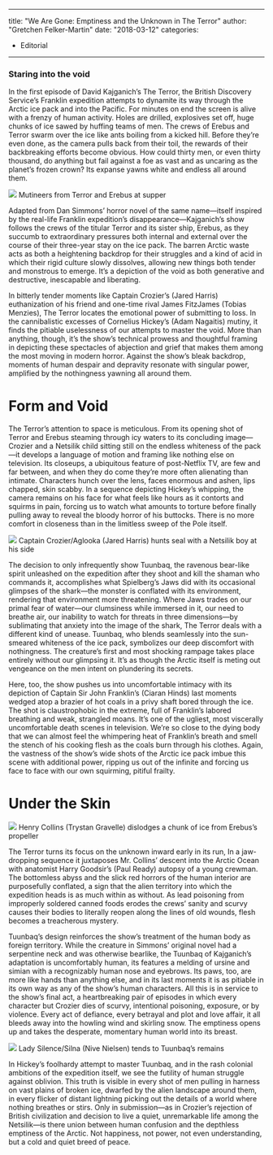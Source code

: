 
---
title: "We Are Gone: Emptiness and the Unknown in The Terror"
author: "Gretchen Felker-Martin"
date: "2018-03-12"
categories:
- Editorial
---

### Staring into the void

In the first episode of David Kajganich’s The Terror, the British Discovery Service’s Franklin expedition attempts to dynamite its way through the Arctic ice pack and into the Pacific. For minutes on end the screen is alive with a frenzy of human activity. Holes are drilled, explosives set off, huge chunks of ice sawed by huffing teams of men. The crews of Erebus and Terror swarm over the ice like ants boiling from a kicked hill. Before they’re even done, as the camera pulls back from their toil, the rewards of their backbreaking efforts become obvious. How could thirty men, or even thirty thousand, do anything but fail against a foe as vast and as uncaring as the planet’s frozen crown? Its expanse yawns white and endless all around them.

![](https://i2.wp.com/vrvblog.co/wp-content/uploads/2018/12/image2.png?resize=1000%2C667&#038;ssl=1)
Mutineers from Terror and Erebus at supper

Adapted from Dan Simmons’ horror novel of the same name—itself inspired by the real-life Franklin expedition’s disappearance—Kajganich’s show follows the crews of the titular Terror and its sister ship, Erebus, as they succumb to extraordinary pressures both internal and external over the course of their three-year stay on the ice pack. The barren Arctic waste acts as both a heightening backdrop for their struggles and a kind of acid in which their rigid culture slowly dissolves, allowing new things both tender and monstrous to emerge. It’s a depiction of the void as both generative and destructive, inescapable and liberating. 

In bitterly tender moments like Captain Crozier’s (Jared Harris) euthanization of his friend and one-time rival James FitzJames (Tobias Menzies), The Terror locates the emotional power of submitting to loss. In the cannibalistic excesses of Cornelius Hickey’s (Adam Nagaitis) mutiny, it finds the pitiable uselessness of our attempts to master the void. More than anything, though, it’s the show’s technical prowess and thoughtful framing in depicting these spectacles of abjection and grief that makes them among the most moving in modern horror. Against the show’s bleak backdrop, moments of human despair and depravity resonate with singular power, amplified by the nothingness yawning all around them.

# Form and Void

The Terror’s attention to space is meticulous. From its opening shot of Terror and Erebus steaming through icy waters to its concluding image—Crozier and a Netsilik child sitting still on the endless whiteness of the pack—it develops a language of motion and framing like nothing else on television. Its closeups, a ubiquitous feature of post-Netflix TV, are few and far between, and when they do come they’re more often alienating than intimate. Characters hunch over the lens, faces enormous and ashen, lips chapped, skin scabby. In a sequence depicting Hickey’s whipping, the camera remains on his face for what feels like hours as it contorts and squirms in pain, forcing us to watch what amounts to torture before finally pulling away to reveal the bloody horror of his buttocks. There is no more comfort in closeness than in the limitless sweep of the Pole itself.

![](https://i2.wp.com/vrvblog.co/wp-content/uploads/2018/12/image3-1024x576.png?resize=1024%2C576&#038;ssl=1)
Captain Crozier/Aglooka (Jared Harris) hunts seal with a Netsilik boy at his side

The decision to only infrequently show Tuunbaq, the ravenous bear-like spirit unleashed on the expedition after they shoot and kill the shaman who commands it, accomplishes what Spielberg’s Jaws did with its occasional glimpses of the shark—the monster is conflated with its environment, rendering that environment more threatening. Where Jaws trades on our primal fear of water—our clumsiness while immersed in it, our need to breathe air, our inability to watch for threats in three dimensions—by sublimating that anxiety into the image of the shark, The Terror deals with a different kind of unease. Tuunbaq, who blends seamlessly into the sun-smeared whiteness of the ice pack, symbolizes our deep discomfort with nothingness. The creature’s first and most shocking rampage takes place entirely without our glimpsing it. It’s as though the Arctic itself is meting out vengeance on the men intent on plundering its secrets.

Here, too, the show pushes us into uncomfortable intimacy with its depiction of Captain Sir John Franklin’s (Ciaran Hinds) last moments wedged atop a brazier of hot coals in a privy shaft bored through the ice. The shot is claustrophobic in the extreme, full of Franklin’s labored breathing and weak, strangled moans. It’s one of the ugliest, most viscerally uncomfortable death scenes in television. We’re so close to the dying body that we can almost feel the whimpering heat of Franklin’s breath and smell the stench of his cooking flesh as the coals burn through his clothes. Again, the vastness of the show’s wide shots of the Arctic ice pack imbue this scene with additional power, ripping us out of the infinite and forcing us face to face with our own squirming, pitiful frailty.

# Under the Skin

![](https://i0.wp.com/vrvblog.co/wp-content/uploads/2018/12/image1.png?resize=1000%2C400&#038;ssl=1)
Henry Collins (Trystan Gravelle) dislodges a chunk of ice from Erebus’s propeller

The Terror turns its focus on the unknown inward early in its run, In a jaw-dropping sequence it juxtaposes Mr. Collins’ descent into the Arctic Ocean with anatomist Harry Goodsir’s (Paul Ready) autopsy of a young crewman. The bottomless abyss and the slick red horrors of the human interior are purposefully conflated, a sign that the alien territory into which the expedition heads is as much within as without. As lead poisoning from improperly soldered canned foods erodes the crews’ sanity and scurvy causes their bodies to literally reopen along the lines of old wounds, flesh becomes a treacherous mystery.

Tuunbaq’s design reinforces the show’s treatment of the human body as foreign territory. While the creature in Simmons’ original novel had a serpentine neck and was otherwise bearlike, the Tuunbaq of Kajganich’s adaptation is uncomfortably human, its features a melding of ursine and simian with a recognizably human nose and eyebrows. Its paws, too, are more like hands than anything else, and in its last moments it is as pitiable in its own way as any of the show’s human characters. All this is in service to the show’s final act, a heartbreaking pair of episodes in which every character but Crozier dies of scurvy, intentional poisoning, exposure, or by violence. Every act of defiance, every betrayal and plot and love affair, it all bleeds away into the howling wind and skirling snow. The emptiness opens up and takes the desperate, momentary human world into its breast.

![](https://i1.wp.com/vrvblog.co/wp-content/uploads/2018/12/image5-1024x576.png?resize=1024%2C576&#038;ssl=1)
Lady Silence/Silna (Nive Nielsen) tends to Tuunbaq’s remains

In Hickey’s foolhardy attempt to master Tuunbaq, and in the rash colonial ambitions of the expedition itself, we see the futility of human struggle against oblivion. This truth is visible in every shot of men pulling in harness on vast plains of broken ice, dwarfed by the alien landscape around them, in every flicker of distant lightning picking out the details of a world where nothing breathes or stirs. Only in submission—as in Crozier’s rejection of British civilization and decision to live a quiet, unremarkable life among the Netsilik—is there union between human confusion and the depthless emptiness of the Arctic. Not happiness, not power, not even understanding, but a cold and quiet breed of peace.

